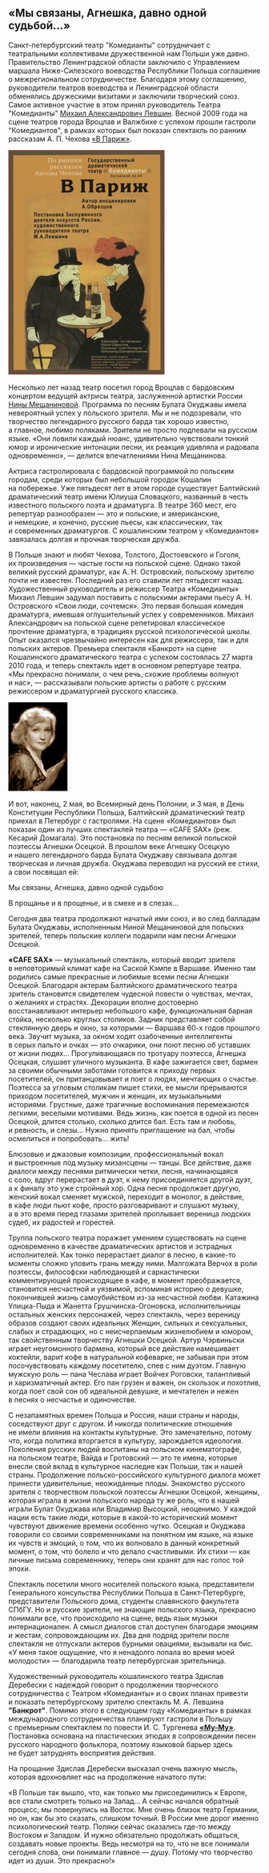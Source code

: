 ## «Мы связаны, Агнешка, давно одной судьбой…»


Санкт-петербургский театр "Комедианты" сотрудничает с театральными коллективами дружественной нам Польши уже давно. Правительство Ленинградской области заключило с Управлением маршала Ниже-Силезского воеводства Республики Польша соглашение о межрегиональном сотрудничестве. Благодаря этому соглашению, руководители театров воеводства и Ленинградской области обменялись дружескими визитами и заключили творческий союз. Самое активное участие в этом принял руководитель Театра "Комедианты" [Михаил Александрович Левшин][0]. Весной 2009 года на сцене театров города Вроцлав и Валжбихе с успехом прошли гастроли "Комедиантов", в рамках которых был показан спектакль по ранним рассказам А. П. Чехова [«В Париж»][1].


[
![](image-01.jpg)
][1]


Несколько лет назад театр посетил город Вроцлав с бардовским концертом ведущей актрисы театра, заслуженной артистки России [Нины Мещаниновой][2]. Программа по песням Булата Окуджавы имела невероятный успех у польского зрителя. Мы и не подозревали, что творчество легендарного русского барда так хорошо известно, а главное, любимо поляками. Зрители не просто подпевали на русском языке. «Они ловили каждый нюанс, удивительно чувствовали тонкий юмор и иронические интонации песни, их реакция удивляла и радовала одновременно», — делится впечатлениями Нина Мещанинова.


Актриса гастролировала с бардовской программой по польским городам, среди которых был небольшой городок Кошалин на побережье. Уже пятьдесят лет в этом городе существует Балтийский драматический театр имени Юлиуша Словацкого, названный в честь известного польского поэта и драматурга. В театре 360 мест, его репертуар разнообразен — это и польские, и американские, и немецкие, и конечно, русские пьесы, как классических, так и современных драматургов. С кошалинским театром у «Комедиантов» завязалась долгая и прочная творческая дружба.


В Польше знают и любят Чехова, Толстого, Достоевского и Гоголя, их произведения — частые гости на польской сцене. Однако такой великий русский драматург, как <span style="word-spacing:nowrap;">А. Н. Островский</span>, польскому зрителю почти не известен. Последний раз его ставили лет пятьдесят назад. Художественный руководитель и режиссер Театра «Комедианты» Михаил Левшин задумал поставить с польскими актерами пьесу <span style="word-spacing:nowrap;">А. Н. Островского</span> «Свои люди, сочтемся». Это первая большая комедия драматурга, имевшая оглушительный успех у современников. Михаил Александрович на польской сцене репетировал классическое прочтение драматурга, в традициях русской психологической школы. Опыт оказался чрезвычайно интересен как для режиссера, так и для польских актеров. Премьера спектакля «Банкрот» на сцене Кошалинского драматического театра с успехом состоялась 27 марта 2010 года, и теперь спектакль идет в основном репертуаре театра. «Мы прекрасно понимали, о чем речь, схожие проблемы волнуют и нас», — рассказывали польские артисты о работе с русским режиссером и драматургией русского классика.


[
![](../vodevil-xxi-veka/image-02.jpg)
][2]

И вот, наконец, 2 мая, во Всемирный день Полонии, и 3 мая, в День Конституции Республики Польша, Балтийский драматический театр приехал в Петербург с гастролями. На сцене «Комедиантов» был показан один из лучших спектаклей театра — «СAFE SAX» (реж. Кесарий Домагала). Это постановка по песням великой польской поэтессы Агнешки Осецкой. В прошлом веке Агнешку Осецкую и нашего легендарного барда Булата Окуджаву связывала долгая творческая и личная дружба. Окуджава переводил на русский ее стихи, а свои посвящал ей:


Мы связаны, Агнешка, давно одной судьбою


В прощанье и в прощенье, и в смехе и в слезах...


Сегодня два театра продолжают начатый ими союз, и во след балладам Булата Окуджавы, исполненным Ниной Мещаниновой для польских зрителей, теперь польские коллеги подарили нам песни Агнешки Осецкой.


**«СAFE SAX»** — музыкальный спектакль, который вводит зрителя в неповторимый климат кафе на Саской Кэмпе в Варшаве. Именно там родились самые прекрасные и любимые всеми песни Агнешки Осецкой. Благодаря актерам Балтийского драматического театра зритель становится свидетелем чудесной повести о чувствах, мечтах, о желаниях и страстях. Декорации вполне достоверно восстанавливают интерьер небольшого кафе, функциональная барная стойка, несколько круглых столиков. Задник представляет собой стеклянную дверь и окно, за которыми — Варшава 60-х годов прошлого века. Звучит музыка, за окном ходят озабоченные интеллигенты в серых пальто и очках — это очкарики, они поют песню об уставших от жизни людях… Прогуливающаяся по тротуару поэтесса, Агнешка Осецкая, слушает уличного музыканта. В кафе зажигается свет, бармен за своими обычными заботами готовится к приходу первых посетителей, он пританцовывает и поет о людях, мечтающих о счастье. Поэтесса за угловым столикам пишет стихи, ее мысли прерываются приходом посетителей, мужчин и женщин, их музыкальными историями. Грустные, даже трагичные воспоминания перемежаются легкими, веселыми мотивами. Ведь жизнь, как поется в одной из песен Осецкой, длится столько, сколько длится бал. Есть там и любовь, и ревность, и слезы… Нужно принять приглашение на бал, чтобы осмелиться и попробовать… жить!


Блюзовые и джазовые композиции, профессиональный вокал и выстроенные под музыку мизансцены — танцы. Все действие, даже диалоги между песнями ритмически четки, песня, начинающаяся с соло, вдруг перерастает в дуэт, к нему присоединяется другой дуэт, а к финалу это уже стройный хор. Одна песня продолжает другую, женский вокал сменяет мужской, переходит в монолог, в действие, в кафе люди пьют кофе, просто разговаривают и слушают музыку, а в это время перед глазами зрителей проплывает вереница людских судеб, их радостей и горестей.


Труппа польского театра поражает умением существовать на сцене одновременно в качестве драматических артистов и эстрадных исполнителей. Как тонко перерастает диалог в песню, в какие-то моменты сложно уловить грань между ними. Малгожата Верчох в роли поэтессы, философски наблюдающей и саркастически комментирующей происходящее в кафе, в момент преображается, становится несчастной и уязвимой, вспоминая историю о девушке, покончившей жизнь самоубийством из-за несчастной любви. Катажина Улицка-Пыда и Жанетта Грушчинска-Огоновска, исполнительницы остальных женских персонажей, через спектакль, через вереницу образов создают своих идеальных Женщин, сильных и сексуальных, слабых и страдающих, но с неисчерпаемым жизнелюбием и юмором, так свойственным творчеству Агнешки Осецкой. Артур Чэрвиньски играет неугомонного бармена, который все действие намешивает коктейли, варит кофе в натуральной кофеварке, не забывая при этом посочувствовать каждому посетителю, спев с ним дуэтом. Главную мужскую роль — пана Чеслава играет Войчех Роговски, талантливый и харизматичный актер. Его пан грузен и важен, он скользок и похотлив, когда поет свой сон об идеальной девушке, и мечтателен и нежен в песнях о несчастье и одиночестве.


С незапамятных времен Польша и Россия, наши страны и народы, соседствуют друг с другом. И никогда политические отношения не имели влияния на контакты культурные. Это замечательно, потому что, когда политика вторгается в культуру, зарождается идеология. Поколения русских людей воспитаны на польском кинематографе, на польском театре, Вайда и Гротовский — это те имена, которые внесли свой вклад в культурное наследие как Польши, так и нашей страны. Продолжение польско-российского культурного диалога может принести удивительные, неожиданные плоды. Знакомство русского зрителя с творчеством польской поэтессы Агнешки Осецкой, женщины, которая играла в жизни польского народа ту же роль, что в нашей играли Булат Окуджава или Владимир Высоцкий, неоценимо. У каждой нации есть такие люди, которые в какой-то исторический момент чувствуют движение времени особенно чутко. Осецкая и Окуджава говорили со своими современниками на понятном им языке, на языке их чувств и эмоций, о том, что их волновало в данный конкретный момент, о том, что болело и что делало счастливыми. Их стихи — как личные письма современнику, теперь они хранят для нас голос той эпохи.


Спектакль посетили много носителей польского языка, представители Генерального консульства Республики Польша в Санкт-Петербурге, представители Польского дома, студенты славянского факультета СПбГУ. Но и русские зрители, не знающие польского языка, прекрасно понимали все, что происходило на сцене, ведь язык музыки интернационален. А смысл диалогов стал доступен благодаря эмоциям и жестам, сопровождающим их. Два дня подряд зрители после спектакля не отпускали актеров бурными овациями, вызывали на бис. «У меня такое ощущение, что я ненадолго попала во время моей молодости» — благодарила театр петербургская зрительница.


Художественный руководитель кошалинского театра Здислав Деребески с надеждой говорит о продолжении творческого сотрудничества с Театром «Комедианты» и о своих планах привезти и показать петербургскому зрителю спектакль <span style="word-spacing:nowrap;">М. А. Левшина</span> **"Банкрот"**. Помимо этого в следующем году «Комедианты» в рамках международного сотрудничества планируют гастроли в Польшу с премьерным спектаклем по повести <span style="word-spacing:nowrap;">И. С. Тургенева</span> [**«Му-Му»**][3]. Постановка основана на пластических этюдах в сопровождении песен русского народного фольклора, поэтому языковой барьер здесь не будет затруднять восприятия действия.


На прощание Здислав Деребески высказал очень важную мысль, которая вдохновляет нас на продолжение начатого пути:


«В Польше так вышло, что, как только мы присоединились к Европе, все стали смотреть только на Запад… А сейчас начался обратный процесс, мы повернулись на Восток. Мне очень близок театр Германии, но он, как бы это сказать, слишком точный. В России мне дорог именно психологический театр. Поляки сейчас оказались где-то между Востоком и Западом. И нужно обязательно продолжать общаться, создавать новые проекты. Ведь несмотря на то, что не все понимали сегодня слова, они понимали главное — душу. Потому что творчество идет из души. Это прекрасно!»

[0]: ../../person/mikhail-levshin "Михаил Левшин"
[1]: ../../performance/v-parizh "В Париж!"
[2]: ../../person/nina-meschaninova "Нина Мещанинова"
[3]: ../../performance/krepostnaya-lyubov-mumu "Крепостная любовь (Муму)"